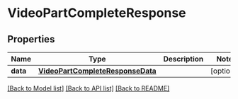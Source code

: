# VideoPartCompleteResponse

## Properties
Name | Type | Description | Notes
------------ | ------------- | ------------- | -------------
**data** | [**VideoPartCompleteResponseData**](VideoPartCompleteResponseData.md) |  | [optional] 

[[Back to Model list]](../README.md#documentation-for-models) [[Back to API list]](../README.md#documentation-for-api-endpoints) [[Back to README]](../README.md)

